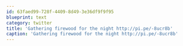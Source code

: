 ```yaml
---
id: 63faed99-728f-4409-8d49-3e36df9f9f95
blueprint: text
category: twitter
title: 'Gathering firewood for the night http://pi.pe/-8ucr8b'
caption: 'Gathering firewood for the night http://pi.pe/-8ucr8b'
---
```


